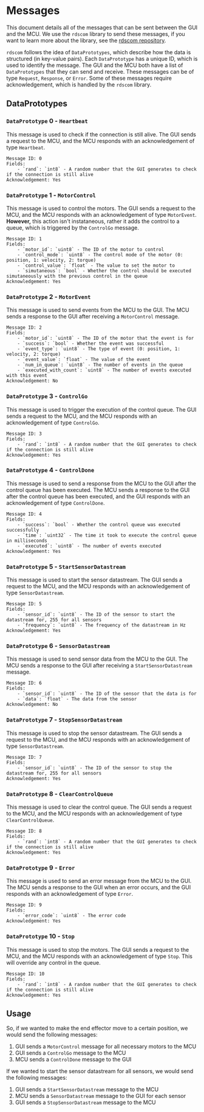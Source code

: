 # Messages

This document details all of the messages that can be sent between the GUI and the MCU. We use the `rdscom` library to send these messages, if you want to learn more about the library, see the [rdscom repository](https://github.com/evan-bertis-sample/rdscom).

`rdscom` follows the idea of `DataPrototypes`, which describe how the data is structured (in key-value pairs). Each `DataPrototype` has a unique ID, which is used to identify the message. The GUI and the MCU both have a list of `DataPrototypes` that they can send and receive. These messages can be of type `Request`, `Response`, or `Error`. Some of these messages require acknowledgement, which is handled by the `rdscom` library.

## DataPrototypes

### `DataPrototype` 0 - `Heartbeat`
This message is used to check if the connection is still alive. The GUI sends a request to the MCU, and the MCU responds with an acknowledgement of type `Heartbeat`.

```
Message ID: 0
Fields:
    - `rand`: `int8` - A random number that the GUI generates to check if the connection is still alive
Acknowledgement: Yes
```

### `DataPrototype` 1 - `MotorControl`
This message is used to control the motors. The GUI sends a request to the MCU, and the MCU responds with an acknowledgement of type `MotorEvent`. **However,** this action isn't instataneous, rather it adds the control to a queue, which is triggered by the `ControlGo` message.

```
Message ID: 1
Fields:
    - `motor_id`: `uint8` - The ID of the motor to control
    - `control_mode`: `uint8` - The control mode of the motor (0: position, 1: velocity, 2: torque)
    - `control_value`: `float` - The value to set the motor to
    - `simutaneous`: `bool` - Whether the control should be executed simutaneously with the previous control in the queue
Acknowledgement: Yes
```

### `DataPrototype` 2 - `MotorEvent`
This message is used to send events from the MCU to the GUI. The MCU sends a response to the GUI after receiving a `MotorControl` message.

```
Message ID: 2
Fields:
    - `motor_id`: `uint8` - The ID of the motor that the event is for
    - `success`: `bool` - Whether the event was successful
    - `event_type`: `uint8` - The type of event (0: position, 1: velocity, 2: torque)
    - `event_value`: `float` - The value of the event
    - `num_in_queue`: `uint8` - The number of events in the queue
    - `executed_with_count`: `uint8` - The number of events executed with this event
Acknowledgement: No
```

### `DataPrototype` 3 - `ControlGo`
This message is used to trigger the execution of the control queue. The GUI sends a request to the MCU, and the MCU responds with an acknowledgement of type `ControlGo`.

```
Message ID: 3
Fields:
    - `rand`: `int8` - A random number that the GUI generates to check if the connection is still alive
Acknowledgement: Yes
```

### `DataPrototype` 4 - `ControlDone`
This message is used to send a response from the MCU to the GUI after the control queue has been executed. The MCU sends a response to the GUI after the control queue has been executed, and the GUI responds with an acknowledgement of type `ControlDone`.

```
Message ID: 4
Fields:
    - `success`: `bool` - Whether the control queue was executed successfully
    - `time`: `uint32` - The time it took to execute the control queue in milliseconds
    - `executed`: `uint8` - The number of events executed
Acknowledgement: Yes
```

### `DataPrototype` 5 - `StartSensorDatastream`
This message is used to start the sensor datastream. The GUI sends a request to the MCU, and the MCU responds with an acknowledgement of type `SensorDatastream`.

````
Message ID: 5
Fields:
    - `sensor_id`: `uint8` - The ID of the sensor to start the datastream for, 255 for all sensors
    - `frequency`: `uint8` - The frequency of the datastream in Hz
Acknowledgement: Yes
````

### `DataPrototype` 6 - `SensorDatastream`
This message is used to send sensor data from the MCU to the GUI. The MCU sends a response to the GUI after receiving a `StartSensorDatastream` message.

````
Message ID: 6
Fields:
    - `sensor_id`: `uint8` - The ID of the sensor that the data is for
    - `data`: `float` - The data from the sensor
Acknowledgement: No
````

### `DataPrototype` 7 - `StopSensorDatastream`
This message is used to stop the sensor datastream. The GUI sends a request to the MCU, and the MCU responds with an acknowledgement of type `SensorDatastream`.

````
Message ID: 7
Fields:
    - `sensor_id`: `uint8` - The ID of the sensor to stop the datastream for, 255 for all sensors
Acknowledgement: Yes
````

### `DataPrototype` 8 - `ClearControlQueue`
This message is used to clear the control queue. The GUI sends a request to the MCU, and the MCU responds with an acknowledgement of type `ClearControlQueue`.

````
Message ID: 8
Fields:
    - `rand`: `int8` - A random number that the GUI generates to check if the connection is still alive
Acknowledgement: Yes
````

### `DataPrototype` 9 - `Error`
This message is used to send an error message from the MCU to the GUI. The MCU sends a response to the GUI when an error occurs, and the GUI responds with an acknowledgement of type `Error`.

````
Message ID: 9
Fields:
    - `error_code`: `uint8` - The error code
Acknowledgement: Yes
````

### `DataPrototype` 10 - `Stop`
This message is used to stop the motors. The GUI sends a request to the MCU, and the MCU responds with an acknowledgement of type `Stop`. This will override any control in the queue.

````
Message ID: 10
Fields:
    - `rand`: `int8` - A random number that the GUI generates to check if the connection is still alive
Acknowledgement: Yes
````

## Usage

So, if we wanted to make the end effector move to a certain position, we would send the following messages:

1. GUI sends a `MotorControl` message for all necessary motors to the MCU
2. GUI sends a `ControlGo` message to the MCU
3. MCU sends a `ControlDone` message to the GUI

If we wanted to start the sensor datastream for all sensors, we would send the following messages:

1. GUI sends a `StartSensorDatastream` message to the MCU
2. MCU sends a `SensorDatastream` message to the GUI for each sensor
3. GUI sends a `StopSensorDatastream` message to the MCU
